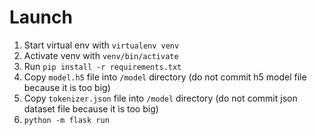 # Launch
1. Start virtual env with `virtualenv venv`
2. Activate venv with `venv/bin/activate`
3. Run `pip install -r requirements.txt`
4. Copy `model.h5` file into `/model` directory (do not commit h5 model file because it is too big)
5. Copy `tokenizer.json` file into `/model` directory (do not commit json dataset file because it is too big)
6. `python -m flask run`